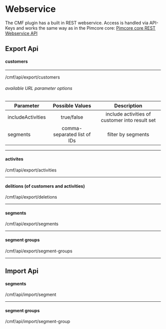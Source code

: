 # Webservice

The CMF plugin has a built in REST webservice. Access is handled via API-Keys and works the same way as in the Pimcore core:
[Pimcore core REST Webservice API](https://www.pimcore.org/docs/latest/Web_Services/index.html)

## Export Api

#### customers
___
/cmf/api/export/customers

###### available URL parameter options
| Parameter             |Possible Values                | Description                                                 |
| --------------------- |:---------------------------:  |:-----------------------------------------------------------:|
| includeActivities     |true/false                     | include activities of customer into result set              |
| segments              |comma-separated list of IDs    | filter by segments                                          |
___

#### activites

/cmf/api/export/activities
___
#### delitions (of customers and activities)

/cmf/api/export/deletions
___
#### segments

/cmf/api/export/segments
___
#### segment groups

/cmf/api/export/segment-groups
___
## Import Api

#### segments

/cmf/api/import/segment
___
#### segment groups

/cmf/api/import/segment-group